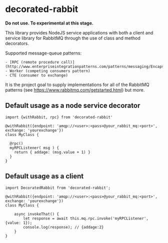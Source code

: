 # decorated-rabbit

**Do not use. To experimental at this stage.**

This library provides NodeJS service applications with both a client and service library for RabbitMQ through the use of class and method decorators.

Supported message-queue patterns:

    - [RPC (remote procedure call)](http://www.enterpriseintegrationpatterns.com/patterns/messaging/EncapsulatedSynchronousIntegration.html)
    - Worker (competing consumers pattern)
    - CTE (consumer to exchange)

It is the project goal to supply implementations for all of the RabbitMQ patterns (see https://www.rabbitmq.com/getstarted.html) but more.

## Default usage as a node service decorator
```
import {withRabbit, rpc} from 'decorated-rabbit'

@withRabbit({endpoint: 'amqp://<user>:<pass>@your_rabbit_mq:<port>', exchange: 'yourexchange'})
class MyClass {

  @rpc()
  myRPCListener( msg ) {
    return { addage: (msg.value + 1) }
  }
}
```


## Default usage as a client
```
import DecoratedRabbit from 'decorated-rabbit';

@withRabbit({endpoint: 'amqp://<user>:<pass>@your_rabbit_mq:<port>', exchange: 'yourexchange'})
class MyClass {

    async invokeThat() {
        let response = await this.mq.rpc.invoke('myRPCListener', {value: 1});
        console.log(response); // {addage:2}
    }
}
```
